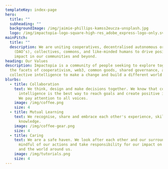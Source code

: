 ```yaml
---
templateKey: index-page
hero:
  title: ""
  subheading: ""
  backgroundImage: /img/jaimie-phillips-kamss2eucza-unsplash.jpg
  logo: /img/impactopia-logo-square-high-res_adobe_express-logo-only.svg
mainPitch:
  title: ""
  description: We are uniting cooperatives, decentralised autonomous organisations
    (DAO’s), collectives, commons, and like-minded humans to drive positive
    impact in our communities and beyond.
heading: Our Values
description: Impactopia is a community of people seeking to explore together all
  the facets of cooperativism, web3, common goods, shared governance, and
  collective intelligence to make a change and build a different world.
blurbs:
  - title: Collaboration
    text: We think, design and make decisions together. We know that collective
      intelligence is the best way to reach goals and create positive impacts.
      We pay attention to all voices.
    image: /img/coffee.png
    size: 4
  - title: Mutual Learning
    text: We recognise, share and embrace each other's experience, skills and
      knowledge.
    image: /img/coffee-gear.png
    size: 4
  - title: Caring
    text: We are a safe haven. We look after each other and our surroundings. We are
      mindful of our actions and take responsibility for our impact on others
      and the world around us.
    image: /img/tutorials.png
    size: 4
---
```

